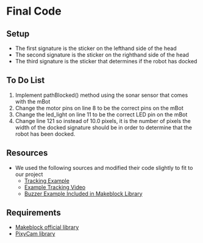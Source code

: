 # Final Code

## Setup
* The first signature is the sticker on the lefthand side of the head
* The second signature is the sticker on the righthand side of the head
* The third signature is the sticker that determines if the robot has docked

## To Do List
1. Implement pathBlocked() method using the sonar sensor that comes with the mBot
2. Change the motor pins on line 8 to be the correct pins on the mBot
3. Change the led_light on line 11 to be the correct LED pin on the mBot
4. Change line 121 so instead of 10.0 pixels, it is the number of pixels the width of the docked signature should be in order to determine that the robot has been docked.

## Resources
* We used the following sources and modified their code slightly to fit to our project
    * [Tracking Example](https://www.computervision.zone/courses/object-following-robot-with-arduino/)
    * [Example Tracking Video](https://www.youtube.com/watch?v=w_krOCBk1DE)
    * [Buzzer Example Included in Makeblock Library](https://codeload.github.com/Makeblock-official/Makeblock-Libraries/zip/master)

## Requirements
* [Makeblock official library](https://codeload.github.com/Makeblock-official/Makeblock-Libraries/zip/master)
* [PixyCam library](https://pixycam.com/downloads-pixy2/)